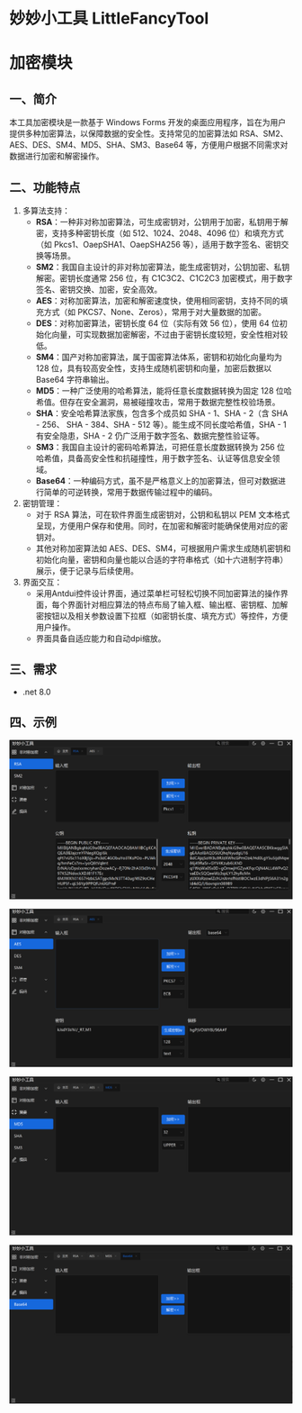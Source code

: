 # 妙妙小工具 LittleFancyTool

# 加密模块

## 一、简介

本工具加密模块是一款基于 Windows Forms 开发的桌面应用程序，旨在为用户提供多种加密算法，以保障数据的安全性。支持常见的加密算法如 RSA、SM2、AES、DES、SM4、MD5、SHA、SM3、Base64 等，方便用户根据不同需求对数据进行加密和解密操作。

## 二、功能特点

1. 多算法支持：
   - **RSA**：一种非对称加密算法，可生成密钥对，公钥用于加密，私钥用于解密，支持多种密钥长度（如 512、1024、2048、4096 位）和填充方式（如 Pkcs1、OaepSHA1、OaepSHA256 等），适用于数字签名、密钥交换等场景。
   - **SM2**：我国自主设计的非对称加密算法，能生成密钥对，公钥加密、私钥解密。密钥长度通常 256 位，有 C1C3C2、C1C2C3 加密模式，用于数字签名、密钥交换、加密，安全高效。
   - **AES**：对称加密算法，加密和解密速度快，使用相同密钥，支持不同的填充方式（如 PKCS7、None、Zeros），常用于对大量数据的加密。
   - **DES**：对称加密算法，密钥长度 64 位（实际有效 56 位），使用 64 位初始化向量，可实现数据加密解密，不过由于密钥长度较短，安全性相对较低。
   - **SM4**：国产对称加密算法，属于国密算法体系，密钥和初始化向量均为 128 位，具有较高安全性，支持生成随机密钥和向量，加密后数据以 Base64 字符串输出。
   - **MD5**：一种广泛使用的哈希算法，能将任意长度数据转换为固定 128 位哈希值。但存在安全漏洞，易被碰撞攻击，常用于数据完整性校验场景。
   - **SHA**：安全哈希算法家族，包含多个成员如 SHA - 1、SHA - 2（含 SHA - 256、 SHA - 384、SHA - 512 等）。能生成不同长度哈希值，SHA - 1 有安全隐患，SHA - 2 仍广泛用于数字签名、数据完整性验证等。
   - **SM3**：我国自主设计的密码哈希算法，可把任意长度数据转换为 256 位哈希值，具备高安全性和抗碰撞性，用于数字签名、认证等信息安全领域。
   - **Base64**：一种编码方式，虽不是严格意义上的加密算法，但可对数据进行简单的可逆转换，常用于数据传输过程中的编码。
2. 密钥管理：
   - 对于 RSA 算法，可在软件界面生成密钥对，公钥和私钥以 PEM 文本格式呈现，方便用户保存和使用。同时，在加密和解密时能确保使用对应的密钥对。
   - 其他对称加密算法如 AES、DES、SM4，可根据用户需求生成随机密钥和初始化向量，密钥和向量也能以合适的字符串格式（如十六进制字符串）展示，便于记录与后续使用。
3. 界面交互：
   - 采用Antdui控件设计界面，通过菜单栏可轻松切换不同加密算法的操作界面，每个界面针对相应算法的特点布局了输入框、输出框、密钥框、加解密按钮以及相关参数设置下拉框（如密钥长度、填充方式）等控件，方便用户操作。
   - 界面具备自适应能力和自动dpi缩放。

## 三、需求

- .net 8.0

## 四、示例

![rsa](doc/pic/rsa.png)

![aes](doc/pic/aes.png)

![md5](doc/pic/md5.png)

![base64](doc/pic/base64.png)